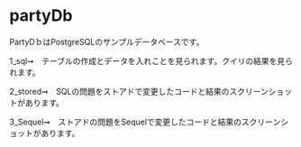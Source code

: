 # partyDb
PartyDｂはPostgreSQLのサンプルデータベースです。

1_sql➞　テーブルの作成とデータを入れことを見られます。クイリの結果を見られます。

2_stored➞　SQLの問題をストアドで変更したコードと結果のスクリーンショットがあります。

3_Sequel➞　ストアドの問題をSequelで変更したコードと結果のスクリーンショットがあります。
